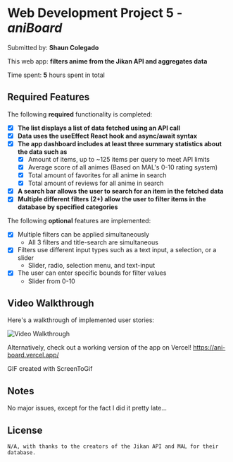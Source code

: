 # Web Development Project 5 - *aniBoard*

Submitted by: **Shaun Colegado**

This web app: **filters anime from the Jikan API and aggregates data**

Time spent: **5** hours spent in total

## Required Features

The following **required** functionality is completed:

- [X] **The list displays a list of data fetched using an API call**
- [X] **Data uses the useEffect React hook and async/await syntax**
- [X] **The app dashboard includes at least three summary statistics about the data such as**
  - [X] Amount of items, up to ~125 items per query to meet API limits
  - [X] Average score of all animes (Based on MAL's 0-10 rating system)
  - [X] Total amount of favorites for all anime in search
  - [X] Total amount of reviews for all anime in search
- [X] **A search bar allows the user to search for an item in the fetched data**
- [X] **Multiple different filters (2+) allow the user to filter items in the database by specified categories**

The following **optional** features are implemented:

- [X] Multiple filters can be applied simultaneously
    - All 3 filters and title-search are simultaneous
- [X] Filters use different input types such as a text input, a selection, or a slider
    - Slider, radio, selection menu, and text-input
- [X] The user can enter specific bounds for filter values
    - Slider from 0-10

## Video Walkthrough

Here's a walkthrough of implemented user stories:

<img src='\walkthrough.gif' title='Video Walkthrough' width='' alt='Video Walkthrough' />

Alternatively, check out a working version of the app on Vercel!
https://ani-board.vercel.app/

GIF created with ScreenToGif

## Notes

No major issues, except for the fact I did it pretty late...

## License

    N/A, with thanks to the creators of the Jikan API and MAL for their database.
